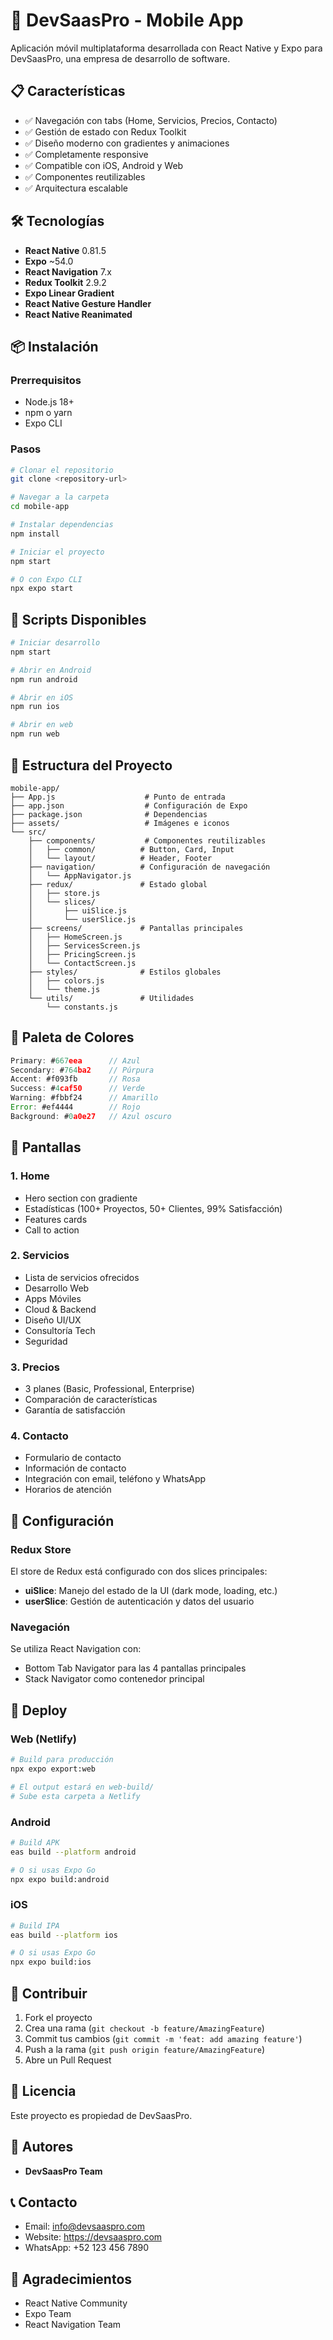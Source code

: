 # 🚀 DevSaasPro - Mobile App

Aplicación móvil multiplataforma desarrollada con React Native y Expo para DevSaasPro, una empresa de desarrollo de software.

## 📋 Características

- ✅ Navegación con tabs (Home, Servicios, Precios, Contacto)
- ✅ Gestión de estado con Redux Toolkit
- ✅ Diseño moderno con gradientes y animaciones
- ✅ Completamente responsive
- ✅ Compatible con iOS, Android y Web
- ✅ Componentes reutilizables
- ✅ Arquitectura escalable

## 🛠️ Tecnologías

- **React Native** 0.81.5
- **Expo** ~54.0
- **React Navigation** 7.x
- **Redux Toolkit** 2.9.2
- **Expo Linear Gradient**
- **React Native Gesture Handler**
- **React Native Reanimated**

## 📦 Instalación

### Prerrequisitos

- Node.js 18+
- npm o yarn
- Expo CLI

### Pasos
```bash
# Clonar el repositorio
git clone <repository-url>

# Navegar a la carpeta
cd mobile-app

# Instalar dependencias
npm install

# Iniciar el proyecto
npm start

# O con Expo CLI
npx expo start
```

## 🚀 Scripts Disponibles
```bash
# Iniciar desarrollo
npm start

# Abrir en Android
npm run android

# Abrir en iOS
npm run ios

# Abrir en web
npm run web
```

## 📂 Estructura del Proyecto
```
mobile-app/
├── App.js                    # Punto de entrada
├── app.json                  # Configuración de Expo
├── package.json              # Dependencias
├── assets/                   # Imágenes e iconos
└── src/
    ├── components/           # Componentes reutilizables
    │   ├── common/          # Button, Card, Input
    │   └── layout/          # Header, Footer
    ├── navigation/          # Configuración de navegación
    │   └── AppNavigator.js
    ├── redux/               # Estado global
    │   ├── store.js
    │   └── slices/
    │       ├── uiSlice.js
    │       └── userSlice.js
    ├── screens/             # Pantallas principales
    │   ├── HomeScreen.js
    │   ├── ServicesScreen.js
    │   ├── PricingScreen.js
    │   └── ContactScreen.js
    ├── styles/              # Estilos globales
    │   ├── colors.js
    │   └── theme.js
    └── utils/               # Utilidades
        └── constants.js
```

## 🎨 Paleta de Colores
```javascript
Primary: #667eea      // Azul
Secondary: #764ba2    // Púrpura
Accent: #f093fb       // Rosa
Success: #4caf50      // Verde
Warning: #fbbf24      // Amarillo
Error: #ef4444        // Rojo
Background: #0a0e27   // Azul oscuro
```

## 📱 Pantallas

### 1. Home
- Hero section con gradiente
- Estadísticas (100+ Proyectos, 50+ Clientes, 99% Satisfacción)
- Features cards
- Call to action

### 2. Servicios
- Lista de servicios ofrecidos
- Desarrollo Web
- Apps Móviles
- Cloud & Backend
- Diseño UI/UX
- Consultoría Tech
- Seguridad

### 3. Precios
- 3 planes (Basic, Professional, Enterprise)
- Comparación de características
- Garantía de satisfacción

### 4. Contacto
- Formulario de contacto
- Información de contacto
- Integración con email, teléfono y WhatsApp
- Horarios de atención

## 🔧 Configuración

### Redux Store

El store de Redux está configurado con dos slices principales:

- **uiSlice**: Manejo del estado de la UI (dark mode, loading, etc.)
- **userSlice**: Gestión de autenticación y datos del usuario

### Navegación

Se utiliza React Navigation con:
- Bottom Tab Navigator para las 4 pantallas principales
- Stack Navigator como contenedor principal

## 🚀 Deploy

### Web (Netlify)
```bash
# Build para producción
npx expo export:web

# El output estará en web-build/
# Sube esta carpeta a Netlify
```

### Android
```bash
# Build APK
eas build --platform android

# O si usas Expo Go
npx expo build:android
```

### iOS
```bash
# Build IPA
eas build --platform ios

# O si usas Expo Go
npx expo build:ios
```

## 🤝 Contribuir

1. Fork el proyecto
2. Crea una rama (`git checkout -b feature/AmazingFeature`)
3. Commit tus cambios (`git commit -m 'feat: add amazing feature'`)
4. Push a la rama (`git push origin feature/AmazingFeature`)
5. Abre un Pull Request

## 📄 Licencia

Este proyecto es propiedad de DevSaasPro.

## 👥 Autores

- **DevSaasPro Team**

## 📞 Contacto

- Email: info@devsaaspro.com
- Website: https://devsaaspro.com
- WhatsApp: +52 123 456 7890

## 🙏 Agradecimientos

- React Native Community
- Expo Team
- React Navigation Team